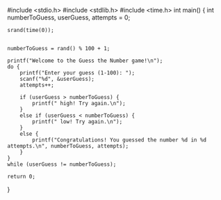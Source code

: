 #include <stdio.h>
#include <stdlib.h>
#include <time.h>
int main() 
{
    int numberToGuess, userGuess, attempts = 0;

    
    srand(time(0));


    numberToGuess = rand() % 100 + 1;
    
    printf("Welcome to the Guess the Number game!\n");
    do {
        printf("Enter your guess (1-100): ");
        scanf("%d", &userGuess);
        attempts++;
        
        if (userGuess > numberToGuess) {
            printf(" high! Try again.\n");
        } 
        else if (userGuess < numberToGuess) {
            printf(" low! Try again.\n");
        }
        else {
            printf("Congratulations! You guessed the number %d in %d attempts.\n", numberToGuess, attempts);
        }
    }
    while (userGuess != numberToGuess);
    
    return 0; 
}
